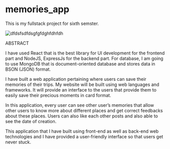 # memories_app

This is my fullstack project for sixth semster. 

![dfdsfsdfdsgfgfdghfdhfdh](https://user-images.githubusercontent.com/44112369/117581520-c65a3a00-b11a-11eb-8a8c-d6c2e0f4a90c.PNG)




ABSTRACT



I have used React that is the best library for UI development for the frontend part and NodeJS, ExpressJs for the backend part. For database, I am going to use MongoDB that is document-oriented database and stores data in BSON (JSON) format. 


I have built a web application pertaining where users can save their memories of their trips. My website will be built using web languages and frameworks. It will provide an interface to the users that provide them to easily save their precious moments in card format. 


In this application, every user can see other user’s memories that allow other users to know more about different places and get correct feedbacks about these places. Users can also like each other posts and also able to see the date of creation. 


This application that I have built using front-end as well as back-end web   technologies and I have provided a user-friendly interface so that users get never stuck.

